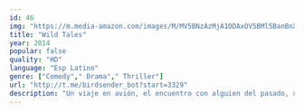 ```yaml
---
id: 46
img: "https://m.media-amazon.com/images/M/MV5BNzAzMjA1ODAxOV5BMl5BanBnXkFtZTgwODg4NTQzNDE@._V1_SX300.jpg"
title: "Wild Tales"
year: 2014
popular: false
quality: "HD"
language: "Esp Latino"
genre: ["Comedy"," Drama"," Thriller"]
url: "http://t.me/birdsender_bot?start=3329"
description: "Un viaje en avión, el encuentro con alguien del pasado, un pinchazo en una carretera, una multa, un atropello o una boda; historias independientes con un denominador común: la violencia sin control ni causa aparente, que impulsa a perder el control. En seis episodios diferentes los personajes se verán empujados a situaciones al borde del abismo, perdiendo el control de sus vidas."
---
```

